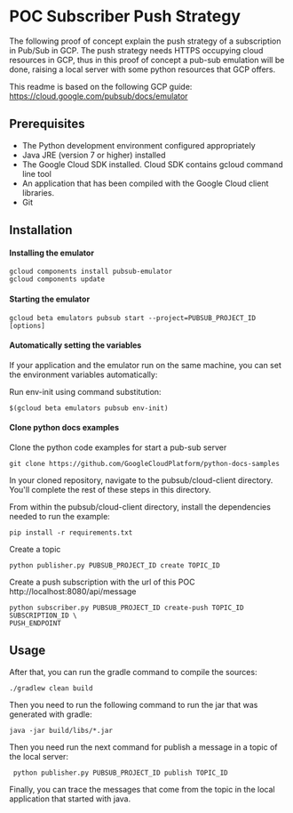 # POC Subscriber Push Strategy

The following proof of concept explain the push strategy of a subscription in Pub/Sub in GCP.
The push strategy needs HTTPS occupying cloud resources in GCP, thus in this proof of concept 
a pub-sub emulation will be done, raising a local server with some python resources that GCP offers.

This readme is based on the following GCP guide:
https://cloud.google.com/pubsub/docs/emulator

## Prerequisites
- The Python development environment configured appropriately
- Java JRE (version 7 or higher) installed
- The Google Cloud SDK installed. Cloud SDK contains gcloud command line tool
- An application that has been compiled with the Google Cloud client libraries.
- Git
## Installation

#### Installing the emulator
```
gcloud components install pubsub-emulator
gcloud components update
```

#### Starting the emulator
```
gcloud beta emulators pubsub start --project=PUBSUB_PROJECT_ID [options]
```

#### Automatically setting the variables
If your application and the emulator run on the same machine, you can set the environment variables automatically:

Run env-init using command substitution:
```
$(gcloud beta emulators pubsub env-init)
```

#### Clone python docs examples
Clone the python code examples for start a pub-sub server
```
git clone https://github.com/GoogleCloudPlatform/python-docs-samples
```
In your cloned repository, navigate to the pubsub/cloud-client directory. You'll complete the rest of these steps in this directory.

From within the pubsub/cloud-client directory, install the dependencies needed to run the example:

```
pip install -r requirements.txt
```

Create a topic

```
python publisher.py PUBSUB_PROJECT_ID create TOPIC_ID
```

Create a push subscription with the url of this POC http://localhost:8080/api/message
```
python subscriber.py PUBSUB_PROJECT_ID create-push TOPIC_ID SUBSCRIPTION_ID \
PUSH_ENDPOINT
```



## Usage


After that, you can run the gradle command to compile the sources:

```
./gradlew clean build
```

Then you need to run the following command to run the jar that was generated with gradle:

```
java -jar build/libs/*.jar

```

Then you need run the next command for publish a message in a topic of the local server:

```
 python publisher.py PUBSUB_PROJECT_ID publish TOPIC_ID
```

Finally, 
you can trace the messages that come from the topic in the local application that started with java.


